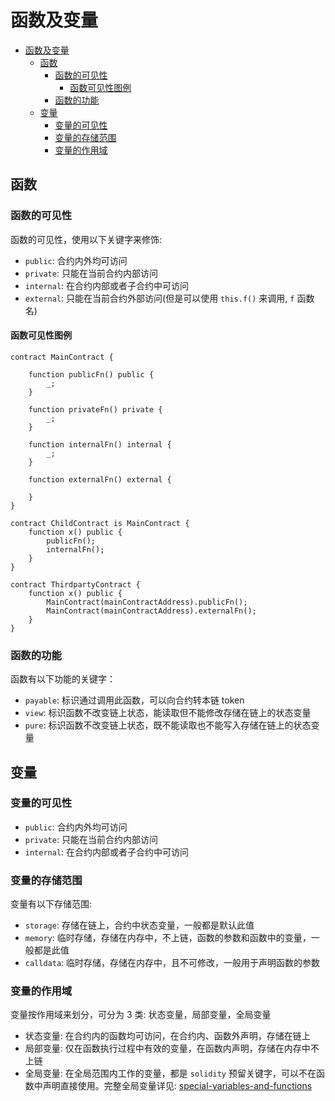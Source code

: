 # 函数及变量

- [函数及变量](#函数及变量)
  - [函数](#函数)
    - [函数的可见性](#函数的可见性)
      - [函数可见性图例](#函数可见性图例)
    - [函数的功能](#函数的功能)
  - [变量](#变量)
    - [变量的可见性](#变量的可见性)
    - [变量的存储范围](#变量的存储范围)
    - [变量的作用域](#变量的作用域)


## 函数

### 函数的可见性

函数的可见性，使用以下关键字来修饰:

- `public`: 合约内外均可访问
- `private`: 只能在当前合约内部访问
- `internal`: 在合约内部或者子合约中可访问
- `external`: 只能在当前合约外部访问(但是可以使用 `this.f()` 来调用, `f` 函数名)

#### 函数可见性图例

```solidity
contract MainContract {

    function publicFn() public {
        _;
    }

    function privateFn() private {
        _;
    }

    function internalFn() internal {
        _;
    }

    function externalFn() external {

    }
}
```

```solidity
contract ChildContract is MainContract {
    function x() public {
        publicFn();
        internalFn();
    }
}
```

```solidity
contract ThirdpartyContract {
    function x() public {
        MainContract(mainContractAddress).publicFn();
        MainContract(mainContractAddress).externalFn();
    }
}
```

### 函数的功能

函数有以下功能的关键字：

- `payable`: 标识通过调用此函数，可以向合约转本链 token
- `view`: 标识函数不改变链上状态，能读取但不能修改存储在链上的状态变量
- `pure`: 标识函数不改变链上状态，既不能读取也不能写入存储在链上的状态变量

## 变量

### 变量的可见性

- `public`: 合约内外均可访问
- `private`: 只能在当前合约内部访问
- `internal`: 在合约内部或者子合约中可访问

### 变量的存储范围

变量有以下存储范围:

- `storage`: 存储在链上，合约中状态变量，一般都是默认此值
- `memory`: 临时存储，存储在内存中，不上链，函数的参数和函数中的变量，一般都是此值
- `calldata`: 临时存储，存储在内存中，且不可修改，一般用于声明函数的参数

### 变量的作用域

变量按作用域来划分，可分为 3 类: 状态变量，局部变量，全局变量

- 状态变量: 在合约内的函数均可访问，在合约内、函数外声明，存储在链上
- 局部变量: 仅在函数执行过程中有效的变量，在函数内声明，存储在内存中不上链
- 全局变量: 在全局范围内工作的变量，都是 `solidity` 预留关键字，可以不在函数中声明直接使用。完整全局变量详见: [special-variables-and-functions](https://learnblockchain.cn/docs/solidity/units-and-global-variables.html#special-variables-and-functions)

